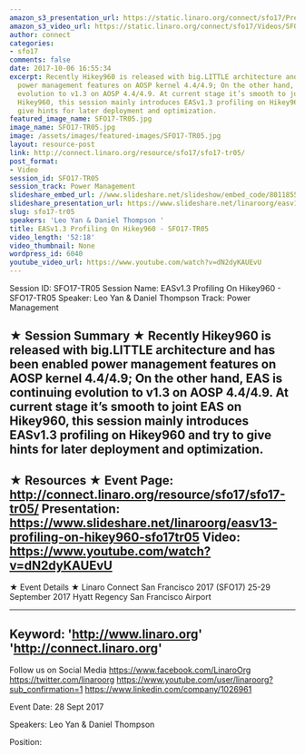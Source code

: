 ```yaml
---
amazon_s3_presentation_url: https://static.linaro.org/connect/sfo17/Presentations/SFO17-TR05%20EAS%20Profiling%20on%20Hikey960.pdf
amazon_s3_video_url: https://static.linaro.org/connect/sfo17/Videos/SFO17-TR05%20EASv1.3%20Profiling%20On%20Hikey960.mp4
author: connect
categories:
- sfo17
comments: false
date: 2017-10-06 16:55:34
excerpt: Recently Hikey960 is released with big.LITTLE architecture and has been enabled
  power management features on AOSP kernel 4.4/4.9; On the other hand, EAS is continuing
  evolution to v1.3 on AOSP 4.4/4.9. At current stage it’s smooth to joint EAS on
  Hikey960, this session mainly introduces EASv1.3 profiling on Hikey960 and try to
  give hints for later deployment and optimization.
featured_image_name: SFO17-TR05.jpg
image_name: SFO17-TR05.jpg
image: /assets/images/featured-images/SFO17-TR05.jpg
layout: resource-post
link: http://connect.linaro.org/resource/sfo17/sfo17-tr05/
post_format:
- Video
session_id: SFO17-TR05
session_track: Power Management
slideshare_embed_url: //www.slideshare.net/slideshow/embed_code/80118552
slideshare_presentation_url: https://www.slideshare.net/linaroorg/easv13-profiling-on-hikey960-sfo17tr05
slug: sfo17-tr05
speakers: 'Leo Yan & Daniel Thompson '
title: EASv1.3 Profiling On Hikey960 - SFO17-TR05
video_length: '52:18'
video_thumbnail: None
wordpress_id: 6040
youtube_video_url: https://www.youtube.com/watch?v=dN2dyKAUEvU
---
```


Session ID: SFO17-TR05
Session Name: EASv1.3 Profiling On Hikey960 - SFO17-TR05
Speaker: Leo Yan & Daniel Thompson
Track: Power Management

★ Session Summary ★
Recently Hikey960 is released with big.LITTLE architecture and has been enabled power management features on AOSP kernel 4.4/4.9; On the other hand, EAS is continuing evolution to v1.3 on AOSP 4.4/4.9. At current stage it’s smooth to joint EAS on Hikey960, this session mainly introduces EASv1.3 profiling on Hikey960 and try to give hints for later deployment and optimization.
---------------------------------------------------
★ Resources ★
Event Page: http://connect.linaro.org/resource/sfo17/sfo17-tr05/
Presentation: https://www.slideshare.net/linaroorg/easv13-profiling-on-hikey960-sfo17tr05
Video: https://www.youtube.com/watch?v=dN2dyKAUEvU
---------------------------------------------------

★ Event Details ★
Linaro Connect San Francisco 2017 (SFO17)
25-29 September 2017
Hyatt Regency San Francisco Airport

---------------------------------------------------
Keyword:
'http://www.linaro.org'
'http://connect.linaro.org'
---------------------------------------------------
Follow us on Social Media
https://www.facebook.com/LinaroOrg
https://twitter.com/linaroorg
https://www.youtube.com/user/linaroorg?sub_confirmation=1
https://www.linkedin.com/company/1026961

Event Date: 28 Sept 2017

Speakers: Leo Yan & Daniel Thompson

Position: